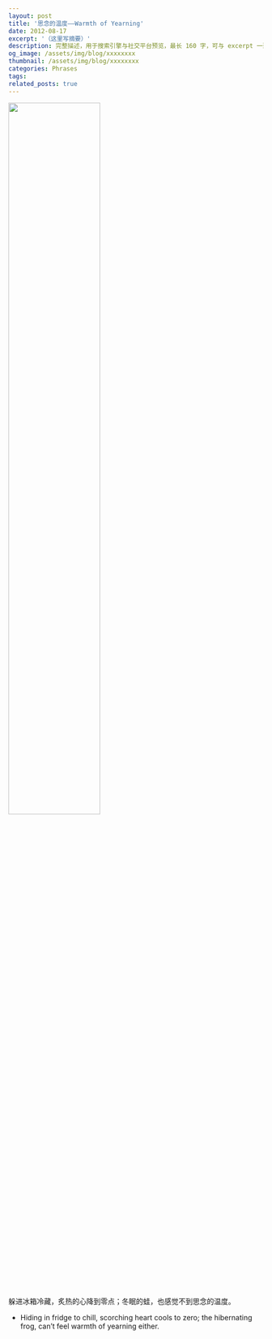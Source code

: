 ```yaml
---
layout: post
title: '思念的温度——Warmth of Yearning'
date: 2012-08-17
excerpt: '（这里写摘要）'
description: 完整描述，用于搜索引擎与社交平台预览，最长 160 字，可与 excerpt 一致
og_image: /assets/img/blog/xxxxxxxx
thumbnail: /assets/img/blog/xxxxxxxx
categories: Phrases
tags: 
related_posts: true
---
```


<img src="{{ '/assets/img/blog/xxxxxxxx' | relative_url }}" style="width:60%;">

躲进冰箱冷藏，炙热的心降到零点；冬眠的蛙，也感觉不到思念的温度。

- Hiding in fridge to chill, scorching heart cools to zero; the hibernating frog, can’t feel warmth of yearning either.
